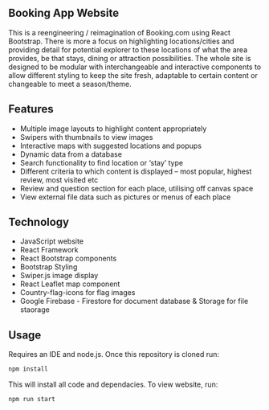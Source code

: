 ## Booking App Website

This is a reengineering / reimagination of Booking.com using React Bootstrap. There is more a focus on highlighting locations/cities and providing detail for potential explorer to these locations of what the area provides, be that stays, dining or attraction possibilities. The whole site is designed to be modular with interchangeable and interactive components to allow different styling to keep the site fresh, adaptable to certain content or changeable to meet a season/theme. 

## Features

- Multiple image layouts to highlight content appropriately  
- Swipers with thumbnails to view images 
- Interactive maps with suggested locations and popups 
- Dynamic data from a database 
- Search functionality to find location or ‘stay’ type 
- Different criteria to which content is displayed – most popular, highest review, most visited etc 
- Review and question section for each place, utilising off canvas space 
- View external file data such as pictures or menus of each place

## Technology

- JavaScript website 
- React Framework 
- React Bootstrap components 
- Bootstrap Styling 
- Swiper.js image display 
- React Leaflet map component  
- Country-flag-icons for flag images 
- Google Firebase - Firestore for document database & Storage for file staorage

## Usage

Requires an IDE and node.js. Once this repository is cloned run:
```bash
npm install
```
This will install all code and dependacies. To view website, run:
```bash
npm run start
```
